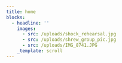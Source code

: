 ```yaml
---
title: home
blocks:
  - headline: ''
    images:
      - src: /uploads/shock_rehearsal.jpg
      - src: /uploads/shrew_group_pic.jpg
      - src: /uploads/IMG_8741.JPG
    _template: scroll
---
```


